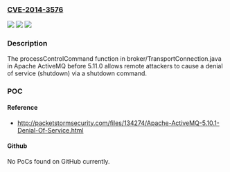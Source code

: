 ### [CVE-2014-3576](https://cve.mitre.org/cgi-bin/cvename.cgi?name=CVE-2014-3576)
![](https://img.shields.io/static/v1?label=Product&message=n%2Fa&color=blue)
![](https://img.shields.io/static/v1?label=Version&message=n%2Fa&color=blue)
![](https://img.shields.io/static/v1?label=Vulnerability&message=n%2Fa&color=brighgreen)

### Description

The processControlCommand function in broker/TransportConnection.java in Apache ActiveMQ before 5.11.0 allows remote attackers to cause a denial of service (shutdown) via a shutdown command.

### POC

#### Reference
- http://packetstormsecurity.com/files/134274/Apache-ActiveMQ-5.10.1-Denial-Of-Service.html

#### Github
No PoCs found on GitHub currently.

